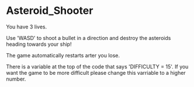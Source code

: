 # Asteroid_Shooter

You have 3 lives.

Use 'WASD' to shoot a bullet in a direction and destroy the asteroids heading towards your ship!

The game automatically restarts arter you lose.

There is a variable at the top  of the code that says 'DIFFICULTY = 15'. If you want the game to be more difficult please change this varriable to a higher number.
